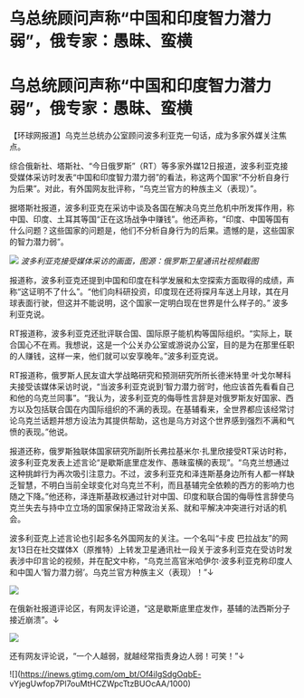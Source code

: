 # 乌总统顾问声称“中国和印度智力潜力弱”，俄专家：愚昧、蛮横

# 乌总统顾问声称“中国和印度智力潜力弱”，俄专家：愚昧、蛮横

【环球网报道】乌克兰总统办公室顾问波多利亚克一句话，成为多家外媒关注焦点。

综合俄新社、塔斯社、“今日俄罗斯”（RT）等多家外媒12日报道，波多利亚克接受媒体采访时发表“中国和印度智力潜力弱”的看法，称这两个国家“不分析自身行为后果”。对此，有外国网友批评称，“乌克兰官方的种族主义（表现）”。

据塔斯社报道，波多利亚克在采访中谈及各国在解决乌克兰危机中所发挥作用，称中国、印度、土耳其等国“正在这场战争中赚钱”。他还声称，“印度、中国等国有什么问题？这些国家的问题是，他们不分析自身行为的后果。遗憾的是，这些国家的智力潜力弱”。

![](https://inews.gtimg.com/om_bt/OzfxblBKv4LFGrdv9WzF7n7X40ZYm2_d28DYPXv4WXvQsAA/1000)
_波多利亚克接受媒体采访的画面，图源：俄罗斯卫星通讯社视频截图_

报道称，波多利亚克还提到中国和印度在科学发展和太空探索方面取得的成绩，声称“这证明不了什么”。“他们向科研投资，印度现在还将探月车送上月球，其在月球表面行驶，但这并不能说明，这个国家一定明白现在世界是什么样子的。”
波多利亚克说。

RT报道称，波多利亚克还批评联合国、国际原子能机构等国际组织。“实际上，联合国心不在焉。我想说，这是一个公关办公室或游说办公室，目的是为在那里任职的人赚钱，这样一来，他们就可以安享晚年。”波多利亚克说。

RT报道称，俄罗斯人民友谊大学战略研究和预测研究所所长德米特里·叶戈尔琴科夫接受该媒体采访时说，“当波多利亚克说到‘智力潜力弱’时，他应该首先看看自己和他的乌克兰同事”。“我认为，波多利亚克的侮辱性言辞是对俄罗斯友好国家、西方以及包括联合国在内国际组织的不满的表现。在基辅看来，全世界都应该经常讨论乌克兰话题并想方设法为其提供帮助，这也是乌方对这个世界感到强烈不满和气愤的表现。”他说。

报道还称，俄罗斯独联体国家研究所副所长弗拉基米尔·扎里欣接受RT采访时称，波多利亚克发表上述言论“是歇斯底里症发作、愚昧蛮横的表现”。“乌克兰想通过这种挑衅行为再次吸引注意力。不过，波多利亚克和泽连斯基身边所有人都一样缺乏智慧，不明白当前全球变化对乌克兰不利，而且基辅完全依赖的西方的影响力也随之下降。”他还称，泽连斯基政权通过针对中国、印度和联合国的侮辱性言辞使乌克兰失去与持中立立场的国家保持正常政治关系、就和平解决冲突进行对话的机会。

波多利亚克上述言论也引起多名外国网友的关注。一个名叫“卡皮
巴拉战友”的网友13日在社交媒体X（原推特）上转发卫星通讯社一段关于波多利亚克在受访时发表涉中印言论的视频，并在配文中称，“乌克兰高官米哈伊尔·波多利亚克称印度人和中国人‘智力潜力弱’。乌克兰官方种族主义（表现）！”↓

![](https://inews.gtimg.com/om_bt/O1qEDafhvyhUOoOMfWaN53BOgdYKmPLTKd-7YWLHO6zgMAA/1000)

在俄新社报道评论区，有网友评论道，“这是歇斯底里症发作，基辅的法西斯分子接近崩溃”。↓

![](https://inews.gtimg.com/om_bt/OQqy2HY6u1u_1D1EHzsMBgOTfWE9yrmfd1SyEOjOzYRroAA/1000)

还有网友评论说，“一个人越弱，就越经常指责身边人弱！可笑！”↓

![](https://inews.gtimg.com/om_bt/Of4iIgSdgOqbE-
vYjegUwfop7Pl7ouMtHCZWpcTtzBUOcAA/1000)

